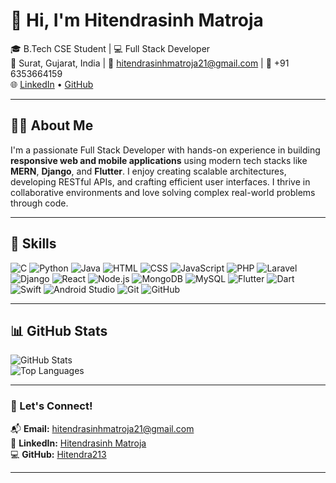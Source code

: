 # 👋 Hi, I'm Hitendrasinh Matroja

🎓 B.Tech CSE Student | 💻 Full Stack Developer  
📍 Surat, Gujarat, India | 📧 hitendrasinhmatroja21@gmail.com | 📱 +91 6353664159  
🌐 [LinkedIn](https://www.linkedin.com/in/hitendrasinh-matroja-027413290/) • [GitHub](https://github.com/Hitendra213)

---

## 👨‍💻 About Me

I'm a passionate Full Stack Developer with hands-on experience in building **responsive web and mobile applications** using modern tech stacks like **MERN**, **Django**, and **Flutter**. I enjoy creating scalable architectures, developing RESTful APIs, and crafting efficient user interfaces. I thrive in collaborative environments and love solving complex real-world problems through code.

---

## 🚀 Skills

![C](https://img.shields.io/badge/C-00599C?style=for-the-badge&logo=c&logoColor=white)
![Python](https://img.shields.io/badge/Python-3776AB?style=for-the-badge&logo=python&logoColor=white)
![Java](https://img.shields.io/badge/Java-ED8B00?style=for-the-badge&logo=java&logoColor=white)
![HTML](https://img.shields.io/badge/HTML5-E34F26?style=for-the-badge&logo=html5&logoColor=white)
![CSS](https://img.shields.io/badge/CSS3-1572B6?style=for-the-badge&logo=css3&logoColor=white)
![JavaScript](https://img.shields.io/badge/JavaScript-F7DF1E?style=for-the-badge&logo=javascript&logoColor=black)
![PHP](https://img.shields.io/badge/PHP-777BB4?style=for-the-badge&logo=php&logoColor=white)
![Laravel](https://img.shields.io/badge/Laravel-FF2D20?style=for-the-badge&logo=laravel&logoColor=white)
![Django](https://img.shields.io/badge/Django-092E20?style=for-the-badge&logo=django&logoColor=white)
![React](https://img.shields.io/badge/React-20232A?style=for-the-badge&logo=react&logoColor=61DAFB)
![Node.js](https://img.shields.io/badge/Node.js-339933?style=for-the-badge&logo=nodedotjs&logoColor=white)
![MongoDB](https://img.shields.io/badge/MongoDB-4EA94B?style=for-the-badge&logo=mongodb&logoColor=white)
![MySQL](https://img.shields.io/badge/MySQL-4479A1?style=for-the-badge&logo=mysql&logoColor=white)
![Flutter](https://img.shields.io/badge/Flutter-02569B?style=for-the-badge&logo=flutter&logoColor=white)
![Dart](https://img.shields.io/badge/Dart-0175C2?style=for-the-badge&logo=dart&logoColor=white)
![Swift](https://img.shields.io/badge/Swift-FA7343?style=for-the-badge&logo=swift&logoColor=white)
![Android Studio](https://img.shields.io/badge/Android%20Studio-3DDC84?style=for-the-badge&logo=android-studio&logoColor=white)
![Git](https://img.shields.io/badge/Git-F05032?style=for-the-badge&logo=git&logoColor=white)
![GitHub](https://img.shields.io/badge/GitHub-181717?style=for-the-badge&logo=github&logoColor=white)

---

## 📊 GitHub Stats

![GitHub Stats](https://github-readme-stats.vercel.app/api?username=Hitendra213&show_icons=true&theme=radical)  
![Top Languages](https://github-readme-stats.vercel.app/api/top-langs/?username=Hitendra213&layout=compact&theme=radical)

---

### 🔗 Let's Connect!

📬 **Email:** hitendrasinhmatroja21@gmail.com  
🔗 **LinkedIn:** [Hitendrasinh Matroja](https://www.linkedin.com/in/hitendrasinh-matroja-027413290/)  
💻 **GitHub:** [Hitendra213](https://github.com/Hitendra213)

---
